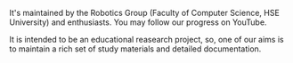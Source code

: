 It's maintained by the Robotics Group (Faculty of Computer Science, HSE University) and enthusiasts. You may follow our progress on YouTube.

It is intended to be an educational reasearch project, so, one of our aims is to maintain a rich set of study materials and detailed documentation.